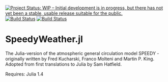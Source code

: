 [![Project Status: WIP – Initial development is in progress, but there has not yet been a stable, usable release suitable for the public.](https://www.repostatus.org/badges/latest/wip.svg)](https://www.repostatus.org/#wip)
[![Build Status](https://travis-ci.com/milankl/SpeedyWeather.jl.svg?branch=master)](https://travis-ci.com/milankl/SpeedyWeather.jl)
[![Build Status](https://ci.appveyor.com/api/projects/status/github/milankl/SpeedyWeather.jl?svg=true)](https://ci.appveyor.com/project/milankl/SpeedyWeather-jl)

# SpeedyWeather.jl

The Julia-version of the atmospheric general circulation model SPEEDY - originally written by Fred Kucharski, Franco Molteni and Martin P. King. Adopted from first translations to Julia by Sam Hatfield.


Requires: Julia 1.4
